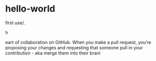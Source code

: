 # hello-world
first use/.

h

eart of collaboration on GitHub. When you make a pull request, you’re proposing your changes and requesting that someone pull in your contribution - aka merge them into their brani


